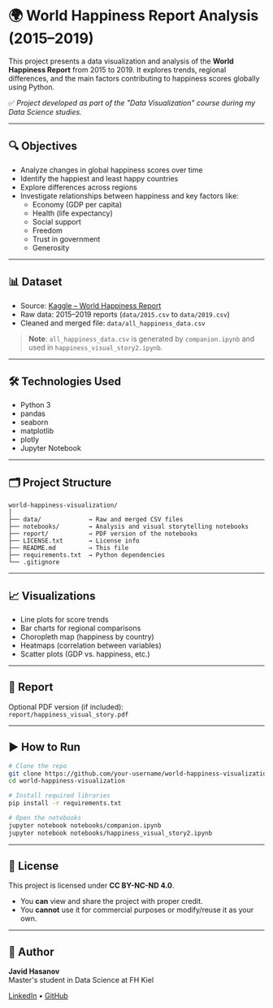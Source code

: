# 🌍 World Happiness Report Analysis (2015–2019)

This project presents a data visualization and analysis of the **World Happiness Report** from 2015 to 2019. It explores trends, regional differences, and the main factors contributing to happiness scores globally using Python.

✅ *Project developed as part of the "Data Visualization" course during my Data Science studies.*

---

## 🔍 Objectives

- Analyze changes in global happiness scores over time  
- Identify the happiest and least happy countries  
- Explore differences across regions  
- Investigate relationships between happiness and key factors like:
  - Economy (GDP per capita)
  - Health (life expectancy)
  - Social support
  - Freedom
  - Trust in government
  - Generosity

---

## 📊 Dataset

- Source: [Kaggle – World Happiness Report](https://www.kaggle.com/datasets/unsdsn/world-happiness)
- Raw data: 2015–2019 reports (`data/2015.csv` to `data/2019.csv`)
- Cleaned and merged file: `data/all_happiness_data.csv`

> **Note**: `all_happiness_data.csv` is generated by `companion.ipynb` and used in `happiness_visual_story2.ipynb`.

---

## 🛠️ Technologies Used

- Python 3  
- pandas  
- seaborn  
- matplotlib  
- plotly  
- Jupyter Notebook

---

## 🗂️ Project Structure

```
world-happiness-visualization/
│
├── data/             → Raw and merged CSV files  
├── notebooks/        → Analysis and visual storytelling notebooks  
├── report/           → PDF version of the notebooks 
├── LICENSE.txt       → License info  
├── README.md         → This file  
├── requirements.txt  → Python dependencies  
└── .gitignore
```

---

## 📈 Visualizations

- Line plots for score trends  
- Bar charts for regional comparisons  
- Choropleth map (happiness by country)  
- Heatmaps (correlation between variables)  
- Scatter plots (GDP vs. happiness, etc.)

---

## 📄 Report

Optional PDF version (if included):  
`report/happiness_visual_story.pdf`

---

## ▶️ How to Run

```bash
# Clone the repo
git clone https://github.com/your-username/world-happiness-visualization.git
cd world-happiness-visualization

# Install required libraries
pip install -r requirements.txt

# Open the notebooks
jupyter notebook notebooks/companion.ipynb
jupyter notebook notebooks/happiness_visual_story2.ipynb
```

---

## 📜 License

This project is licensed under **CC BY-NC-ND 4.0**.

- You **can** view and share the project with proper credit.  
- You **cannot** use it for commercial purposes or modify/reuse it as your own.

---

## 👤 Author

**Javid Hasanov**  
Master's student in Data Science at FH Kiel
  
[LinkedIn](https://www.linkedin.com/in/javid123) • [GitHub](https://github.com/H-Cavid)

